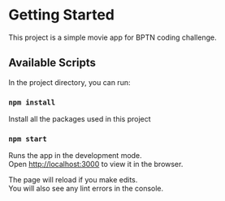 # Getting Started

This project is a simple movie app for BPTN coding challenge.

## Available Scripts

In the project directory, you can run:

### `npm install`

Install all the packages used in this project

### `npm start`

Runs the app in the development mode.\
Open [http://localhost:3000](http://localhost:3000) to view it in the browser.

The page will reload if you make edits.\
You will also see any lint errors in the console.
